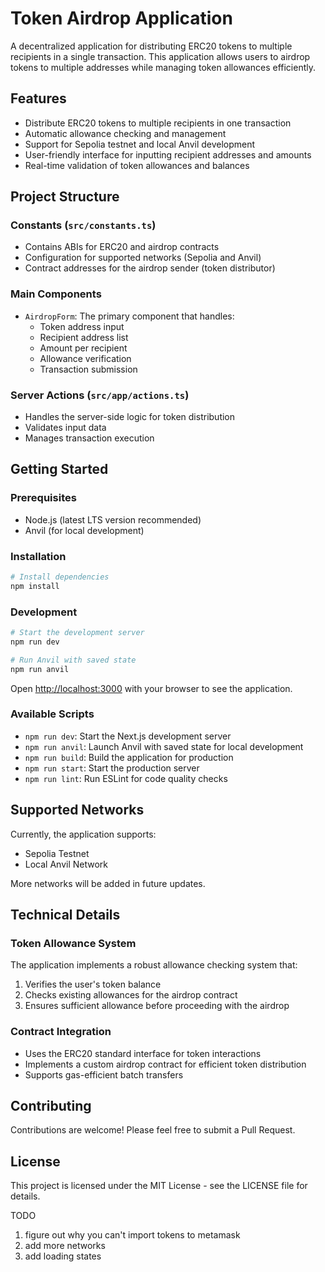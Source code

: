 # Token Airdrop Application

A decentralized application for distributing ERC20 tokens to multiple recipients in a single transaction. This application allows users to airdrop tokens to multiple addresses while managing token allowances efficiently.

## Features

- Distribute ERC20 tokens to multiple recipients in one transaction
- Automatic allowance checking and management
- Support for Sepolia testnet and local Anvil development
- User-friendly interface for inputting recipient addresses and amounts
- Real-time validation of token allowances and balances

## Project Structure

### Constants (`src/constants.ts`)

- Contains ABIs for ERC20 and airdrop contracts
- Configuration for supported networks (Sepolia and Anvil)
- Contract addresses for the airdrop sender (token distributor)

### Main Components

- `AirdropForm`: The primary component that handles:
  - Token address input
  - Recipient address list
  - Amount per recipient
  - Allowance verification
  - Transaction submission

### Server Actions (`src/app/actions.ts`)

- Handles the server-side logic for token distribution
- Validates input data
- Manages transaction execution

## Getting Started

### Prerequisites

- Node.js (latest LTS version recommended)
- Anvil (for local development)

### Installation

```bash
# Install dependencies
npm install
```

### Development

```bash
# Start the development server
npm run dev

# Run Anvil with saved state
npm run anvil
```

Open [http://localhost:3000](http://localhost:3000) with your browser to see the application.

### Available Scripts

- `npm run dev`: Start the Next.js development server
- `npm run anvil`: Launch Anvil with saved state for local development
- `npm run build`: Build the application for production
- `npm run start`: Start the production server
- `npm run lint`: Run ESLint for code quality checks

## Supported Networks

Currently, the application supports:

- Sepolia Testnet
- Local Anvil Network

More networks will be added in future updates.

## Technical Details

### Token Allowance System

The application implements a robust allowance checking system that:

1. Verifies the user's token balance
2. Checks existing allowances for the airdrop contract
3. Ensures sufficient allowance before proceeding with the airdrop

### Contract Integration

- Uses the ERC20 standard interface for token interactions
- Implements a custom airdrop contract for efficient token distribution
- Supports gas-efficient batch transfers

## Contributing

Contributions are welcome! Please feel free to submit a Pull Request.

## License

This project is licensed under the MIT License - see the LICENSE file for details.

TODO

1. figure out why you can't import tokens to metamask
2. add more networks
3. add loading states
